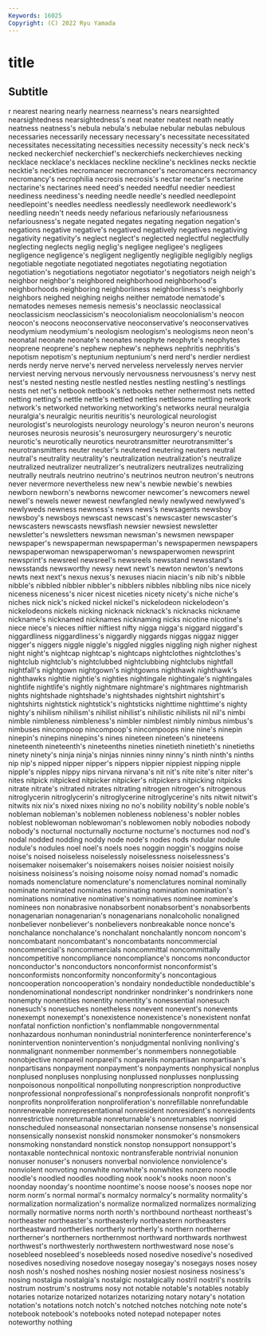 ```yaml
---
Keywords: 16025
Copyright: (C) 2022 Ryu Yamada
---
```



# title

## Subtitle
r
nearest nearing nearly nearness nearness's nears nearsighted nearsightedness nearsightedness's neat
neater neatest neath neatly neatness neatness's nebula nebula's nebulae nebular
nebulas nebulous necessaries necessarily necessary necessary's necessitate necessitated necessitates necessitating
necessities necessity necessity's neck neck's necked neckerchief neckerchief's neckerchiefs neckerchieves
necking necklace necklace's necklaces neckline neckline's necklines necks necktie necktie's
neckties necromancer necromancer's necromancers necromancy necromancy's necrophilia necrosis necrosis's nectar
nectar's nectarine nectarine's nectarines need need's needed needful needier neediest
neediness neediness's needing needle needle's needled needlepoint needlepoint's needles needless
needlessly needlework needlework's needling needn't needs needy nefarious nefariously nefariousness
nefariousness's negate negated negates negating negation negation's negations negative negative's
negatived negatively negatives negativing negativity negativity's neglect neglect's neglected neglectful
neglectfully neglecting neglects neglig neglig's negligee negligee's negligees negligence negligence's
negligent negligently negligible negligibly negligs negotiable negotiate negotiated negotiates negotiating
negotiation negotiation's negotiations negotiator negotiator's negotiators neigh neigh's neighbor neighbor's
neighbored neighborhood neighborhood's neighborhoods neighboring neighborliness neighborliness's neighborly neighbors neighed
neighing neighs neither nematode nematode's nematodes nemeses nemesis nemesis's neoclassic
neoclassical neoclassicism neoclassicism's neocolonialism neocolonialism's neocon neocon's neocons neoconservative neoconservative's
neoconservatives neodymium neodymium's neologism neologism's neologisms neon neon's neonatal neonate
neonate's neonates neophyte neophyte's neophytes neoprene neoprene's nephew nephew's nephews
nephritis nephritis's nepotism nepotism's neptunium neptunium's nerd nerd's nerdier nerdiest
nerds nerdy nerve nerve's nerved nerveless nervelessly nerves nervier nerviest
nerving nervous nervously nervousness nervousness's nervy nest nest's nested nesting
nestle nestled nestles nestling nestling's nestlings nests net net's netbook
netbook's netbooks nether nethermost nets netted netting netting's nettle nettle's
nettled nettles nettlesome nettling network network's networked networking networking's networks
neural neuralgia neuralgia's neuralgic neuritis neuritis's neurological neurologist neurologist's neurologists
neurology neurology's neuron neuron's neurons neuroses neurosis neurosis's neurosurgery neurosurgery's
neurotic neurotic's neurotically neurotics neurotransmitter neurotransmitter's neurotransmitters neuter neuter's neutered
neutering neuters neutral neutral's neutrality neutrality's neutralization neutralization's neutralize neutralized
neutralizer neutralizer's neutralizers neutralizes neutralizing neutrally neutrals neutrino neutrino's neutrinos
neutron neutron's neutrons never nevermore nevertheless new new's newbie newbie's
newbies newborn newborn's newborns newcomer newcomer's newcomers newel newel's newels
newer newest newfangled newly newlywed newlywed's newlyweds newness newness's news
news's newsagents newsboy newsboy's newsboys newscast newscast's newscaster newscaster's newscasters
newscasts newsflash newsier newsiest newsletter newsletter's newsletters newsman newsman's newsmen
newspaper newspaper's newspaperman newspaperman's newspapermen newspapers newspaperwoman newspaperwoman's newspaperwomen newsprint
newsprint's newsreel newsreel's newsreels newsstand newsstand's newsstands newsworthy newsy newt
newt's newton newton's newtons newts next next's nexus nexus's nexuses
niacin niacin's nib nib's nibble nibble's nibbled nibbler nibbler's nibblers
nibbles nibbling nibs nice nicely niceness niceness's nicer nicest niceties
nicety nicety's niche niche's niches nick nick's nicked nickel nickel's
nickelodeon nickelodeon's nickelodeons nickels nicking nicknack nicknack's nicknacks nickname nickname's
nicknamed nicknames nicknaming nicks nicotine nicotine's niece niece's nieces niftier
niftiest nifty nigga nigga's niggard niggard's niggardliness niggardliness's niggardly niggards
niggas niggaz nigger nigger's niggers niggle niggle's niggled niggles niggling
nigh nigher nighest night night's nightcap nightcap's nightcaps nightclothes nightclothes's
nightclub nightclub's nightclubbed nightclubbing nightclubs nightfall nightfall's nightgown nightgown's nightgowns
nighthawk nighthawk's nighthawks nightie nightie's nighties nightingale nightingale's nightingales nightlife
nightlife's nightly nightmare nightmare's nightmares nightmarish nights nightshade nightshade's nightshades
nightshirt nightshirt's nightshirts nightstick nightstick's nightsticks nighttime nighttime's nighty nighty's
nihilism nihilism's nihilist nihilist's nihilistic nihilists nil nil's nimbi nimble
nimbleness nimbleness's nimbler nimblest nimbly nimbus nimbus's nimbuses nincompoop nincompoop's
nincompoops nine nine's ninepin ninepin's ninepins ninepins's nines nineteen nineteen's
nineteens nineteenth nineteenth's nineteenths nineties ninetieth ninetieth's ninetieths ninety ninety's
ninja ninja's ninjas ninnies ninny ninny's ninth ninth's ninths nip
nip's nipped nipper nipper's nippers nippier nippiest nipping nipple nipple's
nipples nippy nips nirvana nirvana's nit nit's nite nite's niter
niter's nites nitpick nitpicked nitpicker nitpicker's nitpickers nitpicking nitpicks nitrate
nitrate's nitrated nitrates nitrating nitrogen nitrogen's nitrogenous nitroglycerin nitroglycerin's nitroglycerine
nitroglycerine's nits nitwit nitwit's nitwits nix nix's nixed nixes nixing
no no's nobility nobility's noble noble's nobleman nobleman's noblemen nobleness
nobleness's nobler nobles noblest noblewoman noblewoman's noblewomen nobly nobodies nobody
nobody's nocturnal nocturnally nocturne nocturne's nocturnes nod nod's nodal nodded
nodding noddy node node's nodes nods nodular nodule nodule's nodules
noel noel's noels noes noggin noggin's noggins noise noise's noised
noiseless noiselessly noiselessness noiselessness's noisemaker noisemaker's noisemakers noises noisier noisiest
noisily noisiness noisiness's noising noisome noisy nomad nomad's nomadic nomads
nomenclature nomenclature's nomenclatures nominal nominally nominate nominated nominates nominating nomination
nomination's nominations nominative nominative's nominatives nominee nominee's nominees non nonabrasive
nonabsorbent nonabsorbent's nonabsorbents nonagenarian nonagenarian's nonagenarians nonalcoholic nonaligned nonbeliever nonbeliever's
nonbelievers nonbreakable nonce nonce's nonchalance nonchalance's nonchalant nonchalantly noncom noncom's
noncombatant noncombatant's noncombatants noncommercial noncommercial's noncommercials noncommittal noncommittally noncompetitive noncompliance
noncompliance's noncoms nonconductor nonconductor's nonconductors nonconformist nonconformist's nonconformists nonconformity nonconformity's
noncontagious noncooperation noncooperation's nondairy nondeductible nondeductible's nondenominational nondescript nondrinker nondrinker's
nondrinkers none nonempty nonentities nonentity nonentity's nonessential nonesuch nonesuch's nonesuches
nonetheless nonevent nonevent's nonevents nonexempt nonexempt's nonexistence nonexistence's nonexistent nonfat
nonfatal nonfiction nonfiction's nonflammable nongovernmental nonhazardous nonhuman nonindustrial noninterference noninterference's
nonintervention nonintervention's nonjudgmental nonliving nonliving's nonmalignant nonmember nonmember's nonmembers nonnegotiable
nonobjective nonpareil nonpareil's nonpareils nonpartisan nonpartisan's nonpartisans nonpayment nonpayment's nonpayments
nonphysical nonplus nonplused nonpluses nonplusing nonplussed nonplusses nonplussing nonpoisonous nonpolitical
nonpolluting nonprescription nonproductive nonprofessional nonprofessional's nonprofessionals nonprofit nonprofit's nonprofits nonproliferation
nonproliferation's nonrefillable nonrefundable nonrenewable nonrepresentational nonresident nonresident's nonresidents nonrestrictive nonreturnable
nonreturnable's nonreturnables nonrigid nonscheduled nonseasonal nonsectarian nonsense nonsense's nonsensical nonsensically
nonsexist nonskid nonsmoker nonsmoker's nonsmokers nonsmoking nonstandard nonstick nonstop nonsupport
nonsupport's nontaxable nontechnical nontoxic nontransferable nontrivial nonunion nonuser nonuser's nonusers
nonverbal nonviolence nonviolence's nonviolent nonvoting nonwhite nonwhite's nonwhites nonzero noodle
noodle's noodled noodles noodling nook nook's nooks noon noon's noonday
noonday's noontime noontime's noose noose's nooses nope nor norm norm's
normal normal's normalcy normalcy's normality normality's normalization normalization's normalize normalized
normalizes normalizing normally normative norms north north's northbound northeast northeast's
northeaster northeaster's northeasterly northeastern northeasters northeastward northerlies northerly northerly's northern
northerner northerner's northerners northernmost northward northwards northwest northwest's northwesterly northwestern
northwestward nose nose's nosebleed nosebleed's nosebleeds nosed nosedive nosedive's nosedived
nosedives nosediving nosedove nosegay nosegay's nosegays noses nosey nosh nosh's
noshed noshes noshing nosier nosiest nosiness nosiness's nosing nostalgia nostalgia's
nostalgic nostalgically nostril nostril's nostrils nostrum nostrum's nostrums nosy not
notable notable's notables notably notaries notarize notarized notarizes notarizing notary
notary's notation notation's notations notch notch's notched notches notching note
note's notebook notebook's notebooks noted notepad notepaper notes noteworthy nothing
